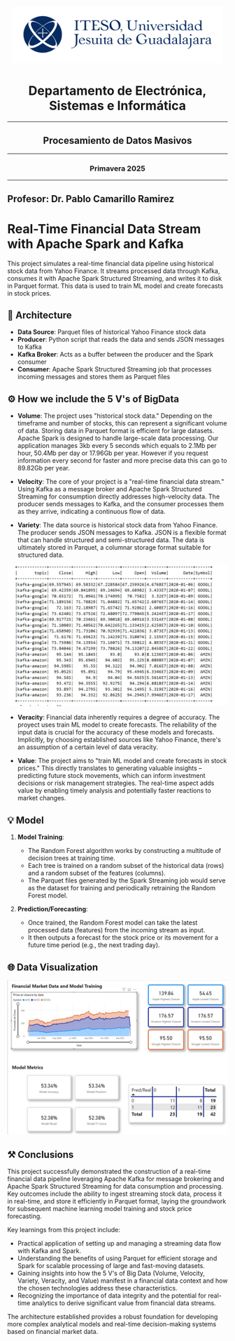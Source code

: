 # <center> <img src="./img/ITESOLogo.png" alt="ITESO" width="480" height="130"> </center>
# <center> **Departamento de Electrónica, Sistemas e Informática** </center>
---
## <center> **Procesamiento de Datos Masivos** </center>
---
### <center> **Primavera 2025** </center>
---
**Profesor**: Dr. Pablo Camarillo Ramirez
---


# Real-Time Financial Data Stream with Apache Spark and Kafka

This project simulates a real-time financial data pipeline using historical stock data from Yahoo Finance. It streams processed data through Kafka, consumes it with Apache Spark Structured Streaming, and writes it to disk in Parquet format. This data is used to train ML model and create forecasts in stock prices.

## 🧱 Architecture

- **Data Source**: Parquet files of historical Yahoo Finance stock data
- **Producer**: Python script that reads the data and sends JSON messages to Kafka
- **Kafka Broker**: Acts as a buffer between the producer and the Spark consumer
- **Consumer**: Apache Spark Structured Streaming job that processes incoming messages and stores them as Parquet files

## ⚙️ How we include the 5 V's of BigData
- **Volume**: The project uses "historical stock data." Depending on the timeframe and number of stocks, this can represent a significant volume of data.
Storing data in Parquet format is efficient for large datasets.
Apache Spark is designed to handle large-scale data processing.
Our application manages 3kb every 5 seconds which equals to 2.1Mb per hour, 50.4Mb per day or 17.96Gb per year.
However if you request information every second for faster and more precise data this can go to 89.82Gb per year. 

- **Velocity**: The core of your project is a "real-time financial data stream."
Using Kafka as a message broker and Apache Spark Structured Streaming for consumption directly addresses high-velocity data.
The producer sends messages to Kafka, and the consumer processes them as they arrive, indicating a continuous flow of data.

- **Variety**: The data source is historical stock data from Yahoo Finance.
The producer sends JSON messages to Kafka. JSON is a flexible format that can handle structured and semi-structured data.
The data is ultimately stored in Parquet, a columnar storage format suitable for structured data.

![Financial Data Variety Visualization](./img/example-kafka.jpeg)

- **Veracity**: Financial data inherently requires a degree of accuracy.
The proyect uses train ML model to create forecasts. The reliability of the input data is crucial for the accuracy of these models and forecasts.
Implicitly, by choosing established sources like Yahoo Finance, there's an assumption of a certain level of data veracity.

- **Value**: The project aims to "train ML model and create forecasts in stock prices."
This directly translates to generating valuable insights – predicting future stock movements, which can inform investment decisions or risk management strategies.
The real-time aspect adds value by enabling timely analysis and potentially faster reactions to market changes.


## 💡 Model
1. **Model Training**:
    *   The Random Forest algorithm works by constructing a multitude of decision trees at training time.
    *   Each tree is trained on a random subset of the historical data (rows) and a random subset of the features (columns).
    *   The Parquet files generated by the Spark Streaming job would serve as the dataset for training and periodically retraining the Random Forest model.

2.  **Prediction/Forecasting**:
    *   Once trained, the Random Forest model can take the latest processed data (features) from the incoming stream as input.
    *   It then outputs a forecast for the stock price or its movement for a future time period (e.g., the next trading day).

## 🌐 Data Visualization

![Financial Data Dashboard](./img/Dashboard.jpeg)

## ⚒️ Conclusions


This project successfully demonstrated the construction of a real-time financial data pipeline leveraging Apache Kafka for message brokering and Apache Spark Structured Streaming for data consumption and processing. Key outcomes include the ability to ingest streaming stock data, process it in real-time, and store it efficiently in Parquet format, laying the groundwork for subsequent machine learning model training and stock price forecasting.

Key learnings from this project include:
- Practical application of setting up and managing a streaming data flow with Kafka and Spark.
- Understanding the benefits of using Parquet for efficient storage and Spark for scalable processing of large and fast-moving datasets.
- Gaining insights into how the 5 V's of Big Data (Volume, Velocity, Variety, Veracity, and Value) manifest in a financial data context and how the chosen technologies address these characteristics.
- Recognizing the importance of data integrity and the potential for real-time analytics to derive significant value from financial data streams.

The architecture established provides a robust foundation for developing more complex analytical models and real-time decision-making systems based on financial market data.
